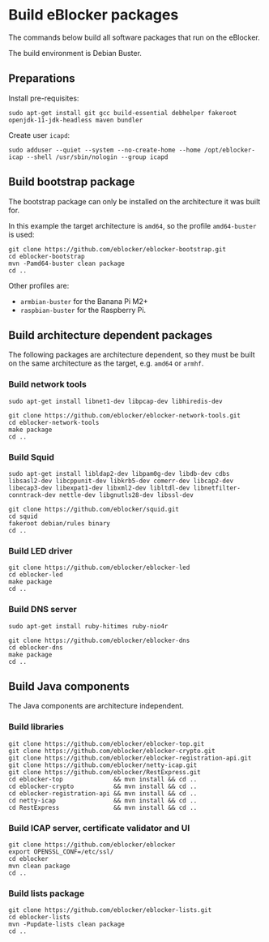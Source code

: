 # Build eBlocker packages

The commands below build all software packages that run on the eBlocker.

The build environment is Debian Buster.

## Preparations

Install pre-requisites:

    sudo apt-get install git gcc build-essential debhelper fakeroot openjdk-11-jdk-headless maven bundler

Create user `icapd`:

    sudo adduser --quiet --system --no-create-home --home /opt/eblocker-icap --shell /usr/sbin/nologin --group icapd

## Build bootstrap package

The bootstrap package can only be installed on the architecture it was built for.

In this example the target architecture is `amd64`, so the profile `amd64-buster` is used:

    git clone https://github.com/eblocker/eblocker-bootstrap.git
    cd eblocker-bootstrap
    mvn -Pamd64-buster clean package
    cd ..

Other profiles are:

* `armbian-buster` for the Banana Pi M2+
* `raspbian-buster` for the Raspberry Pi.

## Build architecture dependent packages

The following packages are architecture dependent, so they must be
built on the same architecture as the target, e.g. `amd64` or `armhf`.

### Build network tools

    sudo apt-get install libnet1-dev libpcap-dev libhiredis-dev
    
    git clone https://github.com/eblocker/eblocker-network-tools.git
    cd eblocker-network-tools
    make package
    cd ..
    
### Build Squid

    sudo apt-get install libldap2-dev libpam0g-dev libdb-dev cdbs libsasl2-dev libcppunit-dev libkrb5-dev comerr-dev libcap2-dev libecap3-dev libexpat1-dev libxml2-dev libltdl-dev libnetfilter-conntrack-dev nettle-dev libgnutls28-dev libssl-dev
    
    git clone https://github.com/eblocker/squid.git
    cd squid
    fakeroot debian/rules binary
    cd ..

### Build LED driver

    git clone https://github.com/eblocker/eblocker-led
    cd eblocker-led
    make package
    cd ..

### Build DNS server

    sudo apt-get install ruby-hitimes ruby-nio4r
    
    git clone https://github.com/eblocker/eblocker-dns
    cd eblocker-dns
    make package
    cd ..

## Build Java components

The Java components are architecture independent.

### Build libraries

    git clone https://github.com/eblocker/eblocker-top.git
    git clone https://github.com/eblocker/eblocker-crypto.git
    git clone https://github.com/eblocker/eblocker-registration-api.git
    git clone https://github.com/eblocker/netty-icap.git
    git clone https://github.com/eblocker/RestExpress.git
    cd eblocker-top              && mvn install && cd ..
    cd eblocker-crypto           && mvn install && cd ..
    cd eblocker-registration-api && mvn install && cd ..
    cd netty-icap                && mvn install && cd ..
    cd RestExpress               && mvn install && cd ..

### Build ICAP server, certificate validator and UI

    git clone https://github.com/eblocker/eblocker
    export OPENSSL_CONF=/etc/ssl/
    cd eblocker
    mvn clean package
    cd ..

### Build lists package

    git clone https://github.com/eblocker/eblocker-lists.git
    cd eblocker-lists
    mvn -Pupdate-lists clean package
    cd ..
